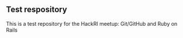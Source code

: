 <h2>Test respository</h2>

This is a test repository for the HackRI meetup: Git/GitHub and Ruby on Rails